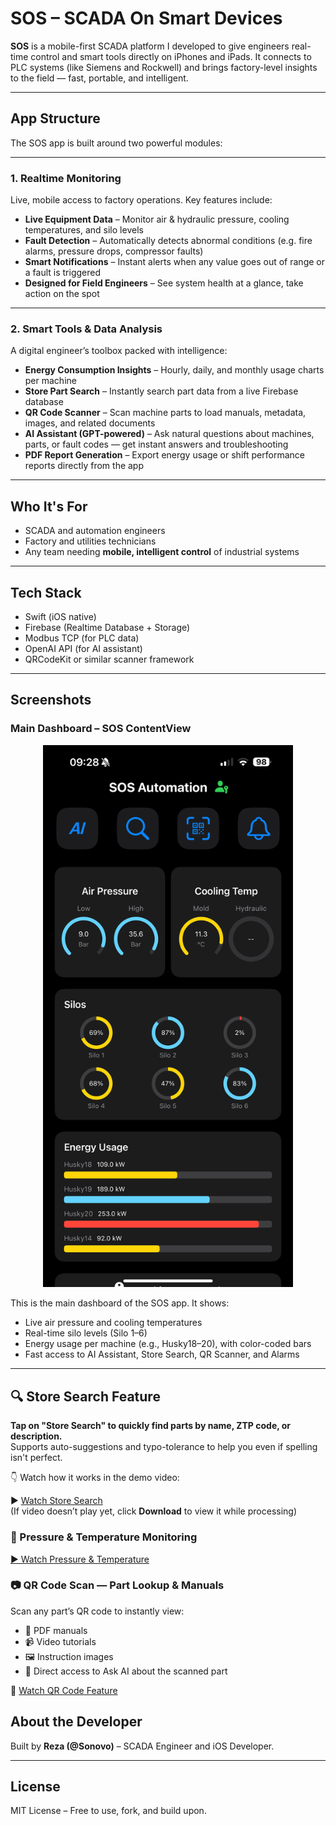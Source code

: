 # SOS – SCADA On Smart Devices

**SOS** is a mobile-first SCADA platform I developed to give engineers real-time control and smart tools directly on iPhones and iPads. It connects to PLC systems (like Siemens and Rockwell) and brings factory-level insights to the field — fast, portable, and intelligent.

---

##  App Structure

The SOS app is built around two powerful modules:

---

### 1.  Realtime Monitoring

Live, mobile access to factory operations. Key features include:

-  **Live Equipment Data** – Monitor air & hydraulic pressure, cooling temperatures, and silo levels
-  **Fault Detection** – Automatically detects abnormal conditions (e.g. fire alarms, pressure drops, compressor faults)
-  **Smart Notifications** – Instant alerts when any value goes out of range or a fault is triggered
-  **Designed for Field Engineers** – See system health at a glance, take action on the spot

---

### 2.  Smart Tools & Data Analysis

A digital engineer’s toolbox packed with intelligence:

-  **Energy Consumption Insights** – Hourly, daily, and monthly usage charts per machine
-  **Store Part Search** – Instantly search part data from a live Firebase database
-  **QR Code Scanner** – Scan machine parts to load manuals, metadata, images, and related documents
-  **AI Assistant (GPT-powered)** – Ask natural questions about machines, parts, or fault codes — get instant answers and troubleshooting
-  **PDF Report Generation** – Export energy usage or shift performance reports directly from the app

---

##  Who It's For

- SCADA and automation engineers  
- Factory and utilities technicians  
- Any team needing **mobile, intelligent control** of industrial systems

---

##  Tech Stack

- Swift (iOS native)
- Firebase (Realtime Database + Storage)
- Modbus TCP (for PLC data)
- OpenAI API (for AI assistant)
- QRCodeKit or similar scanner framework

---

##  Screenshots

###  Main Dashboard – SOS ContentView

<p align="center">
  <img src="screens/dashboard.PNG" alt="SOS Dashboard" width="400"/>
</p>

This is the main dashboard of the SOS app. It shows:
- Live air pressure and cooling temperatures
- Real-time silo levels (Silo 1–6)
- Energy usage per machine (e.g., Husky18–20), with color-coded bars
- Fast access to AI Assistant, Store Search, QR Scanner, and Alarms

---
## 🔍 Store Search Feature

**Tap on "Store Search" to quickly find parts by name, ZTP code, or description.**  
Supports auto-suggestions and typo-tolerance to help you even if spelling isn't perfect.

👇 Watch how it works in the demo video:

▶️ [Watch Store Search](https://drive.google.com/open?id=1q_O_wIg-M-hHYdOrUy7BY57rejrLL9xr&usp=drive_fs)  
(If video doesn’t play yet, click **Download** to view it while processing)

### 🔵 Pressure & Temperature Monitoring  
[▶️ Watch Pressure & Temperature](https://drive.google.com/open?id=1KAQYGHL0KfimwG6g9CMc3eiNPZHp10Uk&usp=drive_fs)

### 📷 QR Code Scan — Part Lookup & Manuals

Scan any part’s QR code to instantly view:

* 📄 PDF manuals
* 📹 Video tutorials
* 🖼️ Instruction images
* 🤖 Direct access to Ask AI about the scanned part

🎥 [Watch QR Code Feature](https://drive.google.com/open?id=1ZRIAh2mlIcqYzuquIOOsoz-Pip5AYO_x&usp=drive_fs)


##  About the Developer

Built by **Reza (@Sonovo)** – SCADA Engineer and iOS Developer.  

---

##  License

MIT License – Free to use, fork, and build upon.
